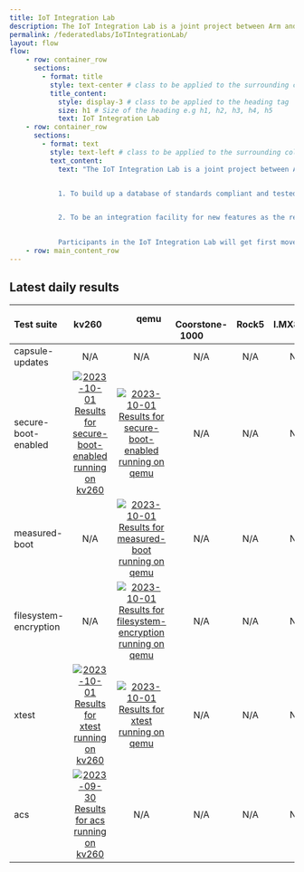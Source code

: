 ```yaml
---
title: IoT Integration Lab
description: The IoT Integration Lab is a joint project between Arm and Linaro to create interoperability between vendors creating embedded Linux products. 
permalink: /federatedlabs/IoTIntegrationLab/
layout: flow
flow:
    - row: container_row
      sections:
        - format: title
          style: text-center # class to be applied to the surrounding column
          title_content:
            style: display-3 # class to be applied to the heading tag
            size: h1 # Size of the heading e.g h1, h2, h3, h4, h5
            text: IoT Integration Lab
    - row: container_row
      sections:
        - format: text
          style: text-left # class to be applied to the surrounding column
          text_content:
            text: "The IoT Integration Lab is a joint project between Arm and Linaro to create interoperability between vendors creating embedded Linux products. The objective is two fold:


            1. To build up a database of standards compliant and tested SoCs, boards, OSes, and CSP agents that can be used by vendors to certify their products as compliant and can be used in their own product marketing


            2. To be an integration facility for new features as the relevant standards evolve to make sure new requirements are fit for purpose before they are deployed

            
            Participants in the IoT Integration Lab will get first mover advantage by being involved in the development of new features and receiving early notification of any integration problems."
    - row: main_content_row
---
```

## Latest daily results

| Test suite | &nbsp; &nbsp; &nbsp; &nbsp; kv260 &nbsp; &nbsp; &nbsp; &nbsp; | &nbsp; &nbsp; &nbsp; &nbsp; qemu &nbsp; &nbsp; &nbsp; &nbsp; | &nbsp; &nbsp; &nbsp; &nbsp; Coorstone-1000 &nbsp; &nbsp; &nbsp; &nbsp; | &nbsp; &nbsp; &nbsp; &nbsp; Rock5 &nbsp; &nbsp; &nbsp; &nbsp; | &nbsp; &nbsp; &nbsp; &nbsp; I.MX8.MINI &nbsp; &nbsp; &nbsp; &nbsp; |
|:---|:---:|:---:|:---:|:---:|:---:|
| capsule-updates | N/A | N/A | N/A | N/A | N/A |
| secure-boot-enabled | [![2023-10-01 Results for secure-boot-enabled running on kv260](https://qa-reports.linaro.org/blueprints/nightly/build/latest-finished/badge?environment=kv260&suite=secure-boot-enabled&passrate&title&hide_zeros=1)](https://qa-reports.linaro.org/blueprints/nightly/build/2023-10-01/testrun/20186695/suite/secure-boot-enabled/tests/ "2023-10-01 Results for secure-boot-enabled running on kv260") | [![2023-10-01 Results for secure-boot-enabled running on qemu](https://qa-reports.linaro.org/blueprints/nightly/build/latest-finished/badge?environment=qemu&suite=secure-boot-enabled&passrate&title&hide_zeros=1)](https://qa-reports.linaro.org/blueprints/nightly/build/2023-10-01/testrun/20186702/suite/secure-boot-enabled/tests/ "2023-10-01 Results for secure-boot-enabled running on qemu") | N/A | N/A | N/A |
| measured-boot | N/A | [![2023-10-01 Results for measured-boot running on qemu](https://qa-reports.linaro.org/blueprints/nightly/build/latest-finished/badge?environment=qemu&suite=measured-boot&passrate&title&hide_zeros=1)](https://qa-reports.linaro.org/blueprints/nightly/build/2023-10-01/testrun/20186702/suite/measured-boot/tests/ "2023-10-01 Results for measured-boot running on qemu") | N/A | N/A | N/A |
| filesystem-encryption | N/A | [![2023-10-01 Results for filesystem-encryption running on qemu](https://qa-reports.linaro.org/blueprints/nightly/build/latest-finished/badge?environment=qemu&suite=filesystem-encryption&passrate&title&hide_zeros=1)](https://qa-reports.linaro.org/blueprints/nightly/build/2023-10-01/testrun/20186702/suite/filesystem-encryption/tests/ "2023-10-01 Results for filesystem-encryption running on qemu") | N/A | N/A | N/A |
| xtest | [![2023-10-01 Results for xtest running on kv260](https://qa-reports.linaro.org/blueprints/nightly/build/latest-finished/badge?environment=kv260&suite=xtest&passrate&title&hide_zeros=1)](https://qa-reports.linaro.org/blueprints/nightly/build/2023-10-01/testrun/20186695/suite/xtest/tests/ "2023-10-01 Results for xtest running on kv260") | [![2023-10-01 Results for xtest running on qemu](https://qa-reports.linaro.org/blueprints/nightly/build/latest-finished/badge?environment=qemu&suite=xtest&passrate&title&hide_zeros=1)](https://qa-reports.linaro.org/blueprints/nightly/build/2023-10-01/testrun/20186702/suite/xtest/tests/ "2023-10-01 Results for xtest running on qemu") | N/A | N/A | N/A |
| acs | [![2023-09-30 Results for acs running on kv260](https://qa-reports.linaro.org/trustedsubstrate/acs-testing/build/latest-finished/badge?environment=kv260&suite=acs&passrate&title&hide_zeros=1)](https://qa-reports.linaro.org/trustedsubstrate/acs-testing/build/2023-09-30/testrun/20199745/suite/acs/tests/ "2023-09-30 Results for acs running on kv260") | N/A | N/A | N/A | N/A |
